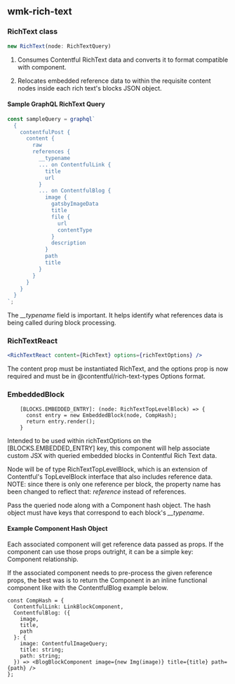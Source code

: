 ## wmk-rich-text

### RichText class

```jsx
new RichText(node: RichTextQuery)
```

1. Consumes Contentful RichText data and converts it to format compatible with <RichTextReact> component.

2. Relocates embedded reference data to within the requisite content nodes inside each rich text's blocks JSON object.

#### Sample GraphQL RichText Query


```js
const sampleQuery = graphql`
  {
    contentfulPost {
      content {
        raw
        references {
          __typename
          ... on ContentfulLink {
            title
            url
          }
          ... on ContentfulBlog {
            image {
              gatsbyImageData
              title
              file {
                url
                contentType
              }
              description
            }
            path
            title
          }
        }
      }
    }
  }
`;
```

The _\_\_typename_ field is important. It helps identify what references data is being called during block processing.

### RichTextReact

```jsx
<RichTextReact content={RichText} options={richTextOptions} />
```

The content prop must be instantiated RichText, and the options prop is now required and must be in @contentful/rich-text-types Options format.

### EmbeddedBlock

```tsx
    [BLOCKS.EMBEDDED_ENTRY]: (node: RichTextTopLevelBlock) => {
      const entry = new EmbeddedBlock(node, CompHash);
      return entry.render();
    }
```

Intended to be used within richTextOptions on the [BLOCKS.EMBEDDED_ENTRY] key, this component will help associate custom JSX with queried embedded blocks in Contentful Rich Text data.

Node will be of type RichTextTopLevelBlock, which is an extension of Contentful's TopLevelBlock interface that also includes reference data. NOTE: since there is only one reference per block, the property name has been changed to reflect that: *reference* instead of references.

Pass the queried node along with a Component hash object. The hash object must have keys that correspond to each block's _\_\_typename_.

#### Example Component Hash Object

Each associated component will get reference data passed as props. If the component can use those props outright, it can be a simple key: Component relationship.

If the associated component needs to pre-process the given reference props, the best was is to return the Component in an inline functional component like with the ContentfulBlog example below.

```tsx
const CompHash = {
  ContentfulLink: LinkBlockComponent,
  ContentfulBlog: ({
    image,
    title,
    path
  }: {
    image: ContentfulImageQuery;
    title: string;
    path: string;
  }) => <BlogBlockComponent image={new Img(image)} title={title} path={path} />
};
```
